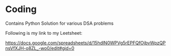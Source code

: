 # Coding
Contains Python Solution for various DSA problems

Following is my link to my Leetsheet:

https://docs.google.com/spreadsheets/d/15hdlN0WPVg5rEPFQfOjbvWpzQPnsVfXJH-o8ZL_-wo0/edit#gid=0
